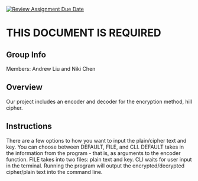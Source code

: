 [![Review Assignment Due Date](https://classroom.github.com/assets/deadline-readme-button-24ddc0f5d75046c5622901739e7c5dd533143b0c8e959d652212380cedb1ea36.svg)](https://classroom.github.com/a/ecp4su41)
# THIS DOCUMENT IS REQUIRED
## Group Info
Members: Andrew Liu and Niki Chen
## Overview
Our project includes an encoder and decoder for the encryption method, hill cipher.
## Instructions
There are a few options to how you want to input the plain/cipher text and key. You can choose between DEFAULT, FILE, and CLI. DEFAULT takes in the information from the program - that is, as arguments to the encoder function. FILE takes into two files: plain text and key. CLI waits for user input in the terminal. Running the program will output the encrypted/decrypted cipher/plain text into the command line. 